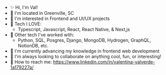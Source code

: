 - ✨ Hi, I'm Val!
- 📍 I'm located in Greenville, SC
- 🤤 I'm interested in Frontend and UI/UX projects
- 💖 Tech I LOVE:
    - Typescript, Javascript, React, React Native, & Next,js
 - 👀 Other tech I've worked with:
    - Python, SQL, Posgres, Django, MongoDB, Hydrogen, GraphQL, NotionDB, etc.
 - 🌱 I'm currently advancing my knowledge in frontend web development
 - 🧸 I'm always looking to collaborate on anything cool, fun, or interesting!
 - 💌 How to reach me: https://www.linkedin.com/in/valentina-valverde-1a179227a/



<!---
ValentinaValverde/ValentinaValverde is a ✨ special ✨ repository because its `README.md` (this file) appears on your GitHub profile.
You can click the Preview link to take a look at your changes.
--->
